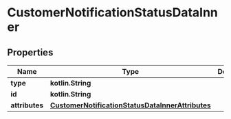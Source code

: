 
# CustomerNotificationStatusDataInner

## Properties
| Name | Type | Description | Notes |
| ------------ | ------------- | ------------- | ------------- |
| **type** | **kotlin.String** |  |  [optional] |
| **id** | **kotlin.String** |  |  [optional] |
| **attributes** | [**CustomerNotificationStatusDataInnerAttributes**](CustomerNotificationStatusDataInnerAttributes.md) |  |  [optional] |



